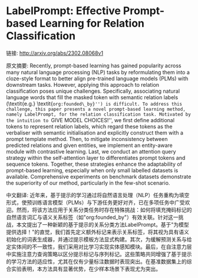 # LabelPrompt: Effective Prompt-based Learning for Relation Classification

链接: http://arxiv.org/abs/2302.08068v1

原文摘要:
Recently, prompt-based learning has gained popularity across many natural
language processing (NLP) tasks by reformulating them into a cloze-style format
to better align pre-trained language models (PLMs) with downstream tasks.
However, applying this approach to relation classification poses unique
challenges. Specifically, associating natural language words that fill the
masked token with semantic relation labels (\textit{e.g.}
\textit{``org:founded\_by}'') is difficult. To address this challenge, this
paper presents a novel prompt-based learning method, namely LabelPrompt, for
the relation classification task. Motivated by the intuition to ``GIVE MODEL
CHOICES!'', we first define additional tokens to represent relation labels,
which regard these tokens as the verbaliser with semantic initialisation and
explicitly construct them with a prompt template method. Then, to mitigate
inconsistency between predicted relations and given entities, we implement an
entity-aware module with contrastive learning. Last, we conduct an attention
query strategy within the self-attention layer to differentiates prompt tokens
and sequence tokens. Together, these strategies enhance the adaptability of
prompt-based learning, especially when only small labelled datasets is
available. Comprehensive experiments on benchmark datasets demonstrate the
superiority of our method, particularly in the few-shot scenario.

中文翻译:
近年来，基于提示的学习通过将自然语言处理（NLP）任务重构为填空形式，使预训练语言模型（PLMs）与下游任务更好对齐，已在多项任务中广受欢迎。然而，将该方法应用于关系分类任务时存在特殊挑战：如何将填充掩码标记的自然语言词汇与语义关系标签（如"org:founded_by"）有效关联。针对这一挑战，本文提出了一种新颖的基于提示的关系分类方法LabelPrompt。基于"为模型提供选择！"的直觉，我们首先定义额外标记来表示关系标签，将其视为具有语义初始化的词表生成器，并通过提示模板方法显式构建。其次，为缓解预测关系与给定实体间的不一致性，我们采用对比学习实现实体感知模块。最后，在自注意力层中实施注意力查询策略以区分提示标记与序列标记。这些策略共同增强了基于提示的学习方法的适应性，尤其在仅有少量标注数据时表现突出。在基准数据集上的综合实验表明，本方法具有显著优势，在少样本场景下表现尤为突出。
